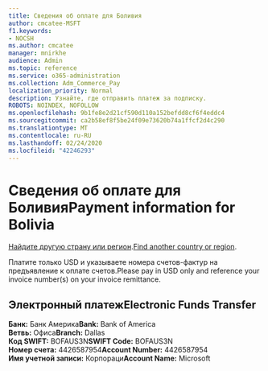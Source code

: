 ```yaml
---
title: Сведения об оплате для Боливия
author: cmcatee-MSFT
f1.keywords:
- NOCSH
ms.author: cmcatee
manager: mnirkhe
audience: Admin
ms.topic: reference
ms.service: o365-administration
ms.collection: Adm_Commerce_Pay
localization_priority: Normal
description: Узнайте, где отправить платеж за подписку.
ROBOTS: NOINDEX, NOFOLLOW
ms.openlocfilehash: 9b1fe8e2d21cf590d110a152befdd8cf6f4eddc4
ms.sourcegitcommit: ca2b58ef8f5be24f09e73620b74a1ffcf2d4c290
ms.translationtype: MT
ms.contentlocale: ru-RU
ms.lasthandoff: 02/24/2020
ms.locfileid: "42246293"
---
```

# <a name="payment-information-for-bolivia"></a><span data-ttu-id="4a913-103">Сведения об оплате для Боливия</span><span class="sxs-lookup"><span data-stu-id="4a913-103">Payment information for Bolivia</span></span>

<span data-ttu-id="4a913-104">[Найдите другую страну или регион](../billing-and-payments/pay-for-your-subscription.md).</span><span class="sxs-lookup"><span data-stu-id="4a913-104">[Find another country or region](../billing-and-payments/pay-for-your-subscription.md).</span></span>

<span data-ttu-id="4a913-105">Платите только USD и указываете номера счетов-фактур на предъявление к оплате счетов.</span><span class="sxs-lookup"><span data-stu-id="4a913-105">Please pay in USD only and reference your invoice number(s) on your invoice remittance.</span></span>

## <a name="electronic-funds-transfer"></a><span data-ttu-id="4a913-106">Электронный платеж</span><span class="sxs-lookup"><span data-stu-id="4a913-106">Electronic Funds Transfer</span></span>

<span data-ttu-id="4a913-107">**Банк:** Банк Америка</span><span class="sxs-lookup"><span data-stu-id="4a913-107">**Bank:** Bank of America</span></span>  
<span data-ttu-id="4a913-108">**Ветвь:** Офиса</span><span class="sxs-lookup"><span data-stu-id="4a913-108">**Branch:** Dallas</span></span>  
<span data-ttu-id="4a913-109">**Код SWIFT:** BOFAUS3N</span><span class="sxs-lookup"><span data-stu-id="4a913-109">**SWIFT Code:** BOFAUS3N</span></span>  
<span data-ttu-id="4a913-110">**Номер счета:** 4426587954</span><span class="sxs-lookup"><span data-stu-id="4a913-110">**Account Number:** 4426587954</span></span>  
<span data-ttu-id="4a913-111">**Имя учетной записи:** Корпораци</span><span class="sxs-lookup"><span data-stu-id="4a913-111">**Account Name:** Microsoft</span></span>  